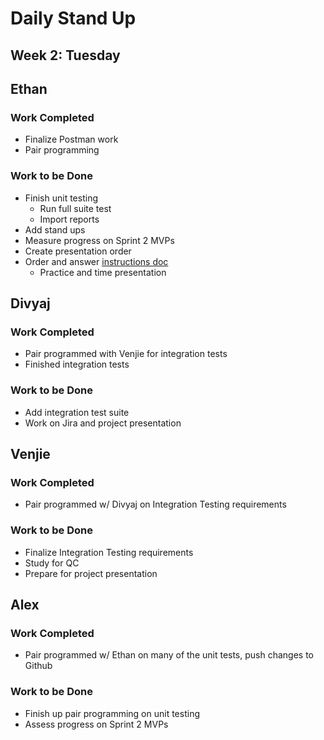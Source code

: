 # Daily Stand Up
## Week 2: Tuesday

## Ethan

### Work Completed

- Finalize Postman work
- Pair programming

### Work to be Done

- Finish unit testing
  - Run full suite test
  - Import reports
- Add stand ups
- Measure progress on Sprint 2 MVPs
- Create presentation order
- Order and answer [instructions doc](https://github.com/EricTrainingRev/241209-JWA/blob/main/Project%202/Presentation%20Instructions.md)
  - Practice and time presentation

## Divyaj

### Work Completed

- Pair programmed with Venjie for integration tests
- Finished integration tests

### Work to be Done

- Add integration test suite
- Work on Jira and project presentation

## Venjie

### Work Completed

- Pair programmed w/ Divyaj on Integration Testing requirements

### Work to be Done

- Finalize Integration Testing requirements
- Study for QC
- Prepare for project presentation

## Alex

### Work Completed
- Pair programmed w/ Ethan on many of the unit tests, push changes to Github

### Work to be Done
- Finish up pair programming on unit testing
- Assess progress on Sprint 2 MVPs
